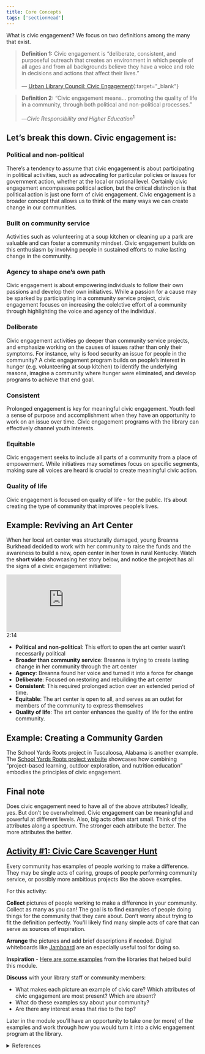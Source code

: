 ```yaml
---
title: Core Concepts 
tags: ['sectionHead']
---
```


What is civic engagement? We focus on two definitions among the many that exist. 

> **Definition 1:** Civic engagement is “deliberate, consistent, and purposeful outreach that creates an environment in which people of all ages and from all backgrounds believe they have a voice and role in decisions and actions that affect their lives.”<br/><br/>— [Urban Library Council: Civic Engagement](https://www.urbanlibraries.org/assets/ULC_Civic_Engagement_Report.pdf){:target="_blank"}

> **Definition 2:** “Civic engagement means… promoting the quality of life in a community, through both political and non-political processes.”<br/><br/>—_Civic Responsibility and Higher Education_<sup>1</sup>

## Let’s break this down. Civic engagement is:

<div class="colorhighlight color1" markdown="1">

### Political and non-political

There’s a tendency to assume that civic engagement is about participating in political activities, such as advocating for particular policies or issues for government action, whether at the local or national level. Certainly civic engagement encompasses political action, but the critical distinction is that political action is just one form of civic engagement. Civic engagement is a broader concept that allows us to think of the many ways we can create change in our communities.
</div>

<div class="colorhighlight color2" markdown="1">

### Built on community service

Activities such as volunteering at a soup kitchen or cleaning up a park are valuable and can foster a community mindset. Civic engagement builds on this enthusiasm by involving people in sustained efforts to make lasting change in the community.
</div>

<div class="colorhighlight color3" markdown="1">

### Agency to shape one’s own path

Civic engagement is about empowering individuals to follow their own passions and develop their own initiatives. While a passion for a cause may be sparked by participating in a community service project, civic engagement focuses on increasing the colelctive effort of a community through highlighting the voice and agency of the individual.

</div>

<div class="colorhighlight color1" markdown="1">

### Deliberate

Civic engagement activities go deeper than community service projects, and emphasize working on the causes of issues rather than only their symptoms. For instance, why is food security an issue for people in the community? A civic engagement program builds on people’s interest in hunger (e.g. volunteering at soup kitchen) to identify the underlying reasons, imagine a community where hunger were eliminated, and develop programs to achieve that end goal.
</div>


<div class="colorhighlight color2" markdown="1">

### Consistent

Prolonged engagement is key for meaningful civic engagement. Youth feel a sense of purpose and accomplishment when they have an opportunity to work on an issue over time. Civic engagement programs with the library can effectively channel  youth interests.
</div>

<div class="colorhighlight color3" markdown="1">

### Equitable

Civic engagement seeks to include all parts of a community from a place of empowerment. While initiatives may sometimes focus on specific segments, making sure all voices are heard is crucial to create meaningful civic action.
</div>

<div class="colorhighlight color1" markdown="1">

### Quality of life

Civic engagement is focused on quality of life - for the public. It’s about creating the type of community that improves people’s lives.
</div>

## Example: Reviving an Art Center

When her local art center was structurally damaged, young Breanna Burkhead decided to work with her community to raise the funds and the awareness to build a new, open center in her town in rural Kentucky. Watch the **short video** showcasing her story below, and notice the project has all the signs of a civic engagement initiative:

<div class="callout videos" markdown="1">
<iframe src="https://www.youtube.com/embed/zJMbKayD2rU" frameborder="0" allow="autoplay; encrypted-media" allowfullscreen></iframe>
<div class="videotime">2:14</div></div>


* **Political and non-political**: This effort to open the art center wasn’t necessarily political
* **Broader than community service**: Breanna is trying to create lasting change in her community through the art center
* **Agency**: Breanna found her voice and turned it into a force for change
* **Deliberate**: Focused on restoring and rebuilding the art center
* **Consistent**: This required prolonged action over an extended period of time. 
* **Equitable**: The art center is open to all, and serves as an outlet for members of the community to express themselves
* **Quality of life**: The art center enhances the quality of life for the entire community. 

## Example: Creating a Community Garden

The School Yards Roots project in Tuscaloosa, Alabama is another example. The [School Yards Roots project website](https://schoolyardroots.org/) showcases how combining “project-based learning, outdoor exploration, and nutrition education” embodies the principles of civic engagement.

## Final note

Does civic engagement need to have all of the above attributes? Ideally, yes. But don’t be overwhelmed. Civic engagement can be meaningful and powerful at different levels. Also, big acts often start small. Think of the attributes along a spectrum. The stronger each attribute the better. The more attributes the better. 

<div class="callout activity" markdown="1">
    
## [Activity #1: Civic Care Scavenger Hunt](https://docs.google.com/document/d/1uPmhiT61et6bkAChEcgjCZPWVTGtgmdrK6o7MoNqlvU/edit#bookmark=id.oxzcg9bc4nop)

Every community has examples of people working to make a difference. They may be single acts of caring, groups of people performing community service, or possibly more ambitious projects like the above examples. 

For this activity:

**Collect** pictures of people working to make a difference in your community. Collect as many as you can! The goal is to find examples of people doing things for the community that they care about. Don’t worry about trying to fit the definition perfectly. You'll likely find many simple acts of care that can serve as sources of inspiration.

**Arrange** the pictures and add brief descriptions if needed. Digital whiteboards like [Jamboard](https://edu.google.com/intl/ALL_us/jamboard/) are an especially useful tool for doing so.

**Inspiration** - [Here are some examples](https://jamboard.google.com/d/1yVbi2FzfFIRHpSCg7RqfHJSpKMDw74yeqxpnIAlp26g/viewer?pli=1&f=3)
from the libraries that helped build this module.

**Discuss** with your library staff or community members: 
* What makes each picture an example of civic care? Which attributes of civic engagement are most present? Which are absent?
* What do these examples say about your community? 
* Are there any interest areas that rise to the top? 

Later in the module you’ll have an opportunity to take one (or more) of the examples and work through how you would turn it into a civic engagement program at the library.

</div>

<details>
	<summary>References</summary>

1. Ehrlich, T. (Ed.) (2000). <i>Civic Responsibility and Higher Education</i>. Phoenix, AZ: Oxy Press. 
</details>
